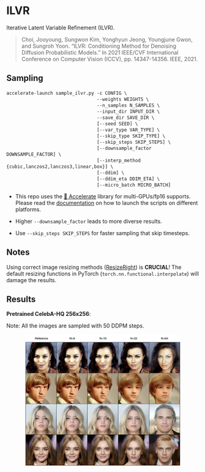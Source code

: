 # ILVR

Iterative Latent Variable Refinement (ILVR).

> Choi, Jooyoung, Sungwon Kim, Yonghyun Jeong, Youngjune Gwon, and Sungroh Yoon. “ILVR: Conditioning Method for Denoising Diffusion Probabilistic Models.” In 2021 IEEE/CVF International Conference on Computer Vision (ICCV), pp. 14347-14356. IEEE, 2021.



## Sampling

```shell
accelerate-launch sample_ilvr.py -c CONFIG \
                                 --weights WEIGHTS \
                                 --n_samples N_SAMPLES \
                                 --input_dir INPUT_DIR \
                                 --save_dir SAVE_DIR \
                                 [--seed SEED] \
                                 [--var_type VAR_TYPE] \
                                 [--skip_type SKIP_TYPE] \
                                 [--skip_steps SKIP_STEPS] \
                                 [--downsample_factor DOWNSAMPLE_FACTOR] \
                                 [--interp_method {cubic,lanczos2,lanczos3,linear,box}] \
                                 [--ddim] \
                                 [--ddim_eta DDIM_ETA] \
                                 [--micro_batch MICRO_BATCH]
```

- This repo uses the [🤗 Accelerate](https://huggingface.co/docs/accelerate/index) library for multi-GPUs/fp16 supports. Please read the [documentation](https://huggingface.co/docs/accelerate/basic_tutorials/launch#using-accelerate-launch) on how to launch the scripts on different platforms.
- Higher `--downsample_factor` leads to more diverse results.
  
- Use `--skip_steps SKIP_STEPS` for faster sampling that skip timesteps.



## Notes

Using correct image resizing methods ([ResizeRight](https://github.com/assafshocher/ResizeRight)) is **CRUCIAL**! The default resizing functions in PyTorch (`torch.nn.functional.interpolate`) will damage the results.



## Results

**Pretrained CelebA-HQ 256x256**:

Note: All the images are sampled with 50 DDPM steps.

<p align="center">
  <img src="../assets/ilvr-celebahq.png" width=80% />
</p>




